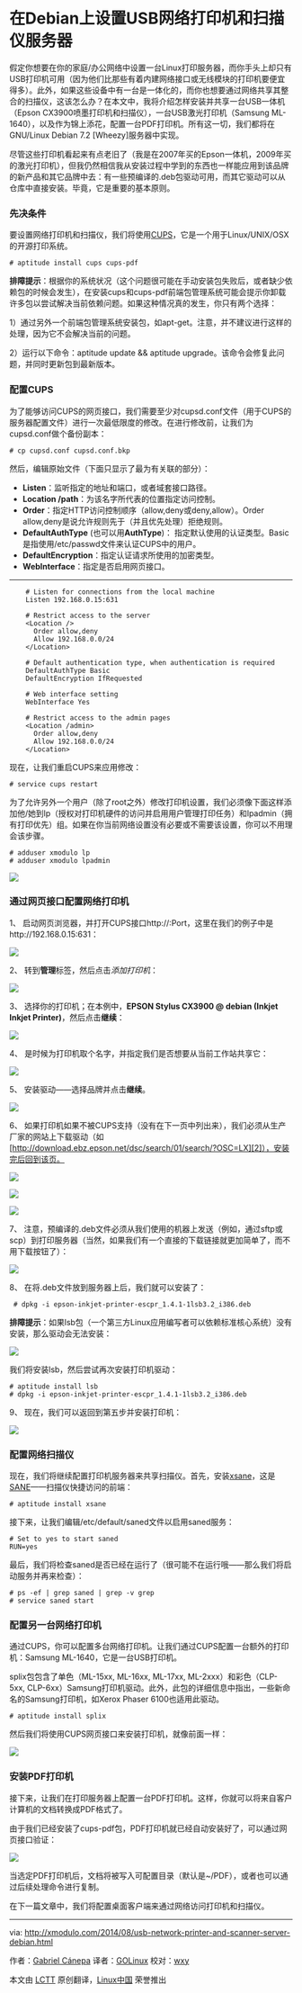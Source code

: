 在Debian上设置USB网络打印机和扫描仪服务器
================================================================================
假定你想要在你的家庭/办公网络中设置一台Linux打印服务器，而你手头上却只有USB打印机可用（因为他们比那些有着内建网络接口或无线模块的打印机要便宜得多）。此外，如果这些设备中有一台是一体化的，而你也想要通过网络共享其整合的扫描仪，这该怎么办？在本文中，我将介绍怎样安装并共享一台USB一体机（Epson CX3900喷墨打印机和扫描仪），一台USB激光打印机（Samsung ML-1640），以及作为锦上添花，配置一台PDF打印机。所有这一切，我们都将在GNU/Linux Debian 7.2 [Wheezy]服务器中实现。

尽管这些打印机看起来有点老旧了（我是在2007年买的Epson一体机，2009年买的激光打印机），但我仍然相信我从安装过程中学到的东西也一样能应用到该品牌的新产品和其它品牌中去：有一些预编译的.deb包驱动可用，而其它驱动可以从仓库中直接安装。毕竟，它是重要的基本原则。

### 先决条件 ###

要设置网络打印机和扫描仪，我们将使用[CUPS][1]，它是一个用于Linux/UNIX/OSX的开源打印系统。

    # aptitude install cups cups-pdf 

**排障提示**：根据你的系统状况（这个问题很可能在手动安装包失败后，或者缺少依赖包的时候会发生），在安装cups和cups-pdf前端包管理系统可能会提示你卸载许多包以尝试解决当前依赖问题。如果这种情况真的发生，你只有两个选择：

1）通过另外一个前端包管理系统安装包，如apt-get。注意，并不建议进行这样的处理，因为它不会解决当前的问题。

2）运行以下命令：aptitude update && aptitude upgrade。该命令会修复此问题，并同时更新包到最新版本。

### 配置CUPS ###

为了能够访问CUPS的网页接口，我们需要至少对cupsd.conf文件（用于CUPS的服务器配置文件）进行一次最低限度的修改。在进行修改前，让我们为cupsd.conf做个备份副本：

    # cp cupsd.conf cupsd.conf.bkp 

然后，编辑原始文件（下面只显示了最为有关联的部分）：

- **Listen**：监听指定的地址和端口，或者域套接口路径。
- **Location /path**：为该名字所代表的位置指定访问控制。
- **Order**：指定HTTP访问控制顺序（allow,deny或deny,allow）。Order allow,deny是说允许规则先于（并且优先处理）拒绝规则。
- **DefaultAuthType** (也可以用**AuthType**)： 指定默认使用的认证类型。Basic是指使用/etc/passwd文件来认证CUPS中的用户。
- **DefaultEncryption**：指定认证请求所使用的加密类型。
- **WebInterface**：指定是否启用网页接口。

---

    	# Listen for connections from the local machine
    	Listen 192.168.0.15:631
    
    	# Restrict access to the server
    	<Location />
      	  Order allow,deny
      	  Allow 192.168.0.0/24
    	</Location>
    
    	# Default authentication type, when authentication is required
    	DefaultAuthType Basic
   	 	DefaultEncryption IfRequested
    
    	# Web interface setting
    	WebInterface Yes
    
    	# Restrict access to the admin pages
    	<Location /admin>
      	  Order allow,deny
      	  Allow 192.168.0.0/24
    	</Location>

现在，让我们重启CUPS来应用修改：

    # service cups restart 

为了允许另外一个用户（除了root之外）修改打印机设置，我们必须像下面这样添加他/她到lp（授权对打印机硬件的访问并启用用户管理打印任务）和lpadmin（拥有打印优先）组。如果在你当前网络设置没有必要或不需要该设置，你可以不用理会该步骤。

    # adduser xmodulo lp
    # adduser xmodulo lpadmin 

![](https://farm4.staticflickr.com/3873/14705919960_9a25101098_o.png)

### 通过网页接口配置网络打印机 ###

1、 启动网页浏览器，并打开CUPS接口http://<Server IP>:Port，这里在我们的例子中是http://192.168.0.15:631：

![](https://farm4.staticflickr.com/3878/14889544591_284015bcb5_z.jpg)

2、 转到**管理**标签，然后点击*添加打印机*：

![](https://farm4.staticflickr.com/3910/14705919940_fe0a08a8f7_o.png)

3、 选择你的打印机；在本例中，**EPSON Stylus CX3900 @ debian (Inkjet Inkjet Printer)**，然后点击**继续**：

![](https://farm6.staticflickr.com/5567/14706059067_233fcf9791_z.jpg)

4、 是时候为打印机取个名字，并指定我们是否想要从当前工作站共享它：

![](https://farm6.staticflickr.com/5570/14705957499_67ea16d941_z.jpg)

5、 安装驱动——选择品牌并点击**继续**。

![](https://farm6.staticflickr.com/5579/14889544531_77f9f1258c_o.png)

6、 如果打印机如果不被CUPS支持（没有在下一页中列出来），我们必须从生产厂家的网站上下载驱动（如[http://download.ebz.epson.net/dsc/search/01/search/?OSC=LX][2]），安装完后回到该页。

![](https://farm4.staticflickr.com/3896/14706058997_e2a2214338_z.jpg)

![](https://farm4.staticflickr.com/3874/14706000928_c9dc74c80e_z.jpg)

![](https://farm4.staticflickr.com/3837/14706058977_e494433068_o.png)

7、 注意，预编译的.deb文件必须从我们使用的机器上发送（例如，通过sftp或scp）到打印服务器（当然，如果我们有一个直接的下载链接就更加简单了，而不用下载按钮了）：

![](https://farm6.staticflickr.com/5581/14706000878_f202497d0a_z.jpg)

8、 在将.deb文件放到服务器上后，我们就可以安装了：

     # dpkg -i epson-inkjet-printer-escpr_1.4.1-1lsb3.2_i386.deb 

**排障提示**：如果lsb包（一个第三方Linux应用编写者可以依赖标准核心系统）没有安装，那么驱动会无法安装：

![](https://farm4.staticflickr.com/3840/14705919770_87e5803f95_z.jpg)

我们将安装lsb，然后尝试再次安装打印机驱动：

    # aptitude install lsb
    # dpkg -i epson-inkjet-printer-escpr_1.4.1-1lsb3.2_i386.deb

9、 现在，我们可以返回到第五步并安装打印机：

![](https://farm6.staticflickr.com/5569/14705957349_3acdc26f91_z.jpg)

### 配置网络扫描仪 ###

现在，我们将继续配置打印机服务器来共享扫描仪。首先，安装[xsane][3]，这是[SANE][4]——扫描仪快捷访问的前端：

    # aptitude install xsane 

接下来，让我们编辑/etc/default/saned文件以启用saned服务：

    # Set to yes to start saned                                                     
    RUN=yes

最后，我们将检查saned是否已经在运行了（很可能不在运行哦——那么我们将启动服务并再来检查）：

    # ps -ef | grep saned | grep -v grep
    # service saned start 

### 配置另一台网络打印机 ###

通过CUPS，你可以配置多台网络打印机。让我们通过CUPS配置一台额外的打印机：Samsung ML-1640，它是一台USB打印机。

splix包包含了单色（ML-15xx, ML-16xx, ML-17xx, ML-2xxx）和彩色（CLP-5xx, CLP-6xx）Samsung打印机驱动。此外，此包的详细信息中指出，一些新命名的Samsung打印机，如Xerox Phaser 6100也适用此驱动。

    # aptitude install splix 

然后我们将使用CUPS网页接口来安装打印机，就像前面一样：

![](https://farm4.staticflickr.com/3872/14705957329_4f38a94867_o.png)

### 安装PDF打印机 ###

接下来，让我们在打印服务器上配置一台PDF打印机。这样，你就可以将来自客户计算机的文档转换成PDF格式了。

由于我们已经安装了cups-pdf包，PDF打印机就已经自动安装好了，可以通过网页接口验证：

![](https://farm6.staticflickr.com/5558/14705919650_bc1a1e0b43_z.jpg)

当选定PDF打印机后，文档将被写入可配置目录（默认是~/PDF），或者也可以通过后续处理命令进行复制。

在下一篇文章中，我们将配置桌面客户端来通过网络访问打印机和扫描仪。

--------------------------------------------------------------------------------

via: http://xmodulo.com/2014/08/usb-network-printer-and-scanner-server-debian.html

作者：[Gabriel Cánepa][a]
译者：[GOLinux](https://github.com/GOLinux)
校对：[wxy](https://github.com/wxy)

本文由 [LCTT](https://github.com/LCTT/TranslateProject) 原创翻译，[Linux中国](http://linux.cn/) 荣誉推出

[a]:http://www.gabrielcanepa.com.ar/
[1]:https://www.cups.org/
[2]:http://download.ebz.epson.net/dsc/search/01/search/?OSC=LX
[3]:http://www.xsane.org/
[4]:http://www.sane-project.org/

